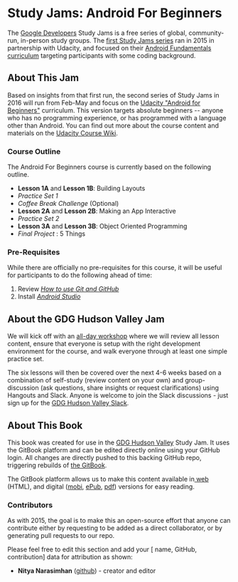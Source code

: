 # Study Jams: Android For Beginners

The [Google Developers](https://developers.google.com/groups/) Study Jams is a free series of global, community-run, in-person study groups. The [first Study Jams series](http://developerstudyjams.com/) ran in 2015 in partnership with Udacity, and focused on their [Android Fundamentals curriculum](https://www.udacity.com/course/viewer#!/c-ud853) targeting participants with some coding background.


## About This Jam
Based on insights from that first run, the second series of Study Jams in 2016 will run from Feb-May and focus on the [Udacity "Android for Beginners"](https://www.udacity.com/course/viewer#!/c-ud837) curriculum. This version targets absolute beginners -- anyone who has no programming experience, or has programmed with a language other than Android. You can find out more about the course content and materials on the [Udacity Course Wiki](https://www.udacity.com/wiki/ud837).


### Course Outline
The Android For Beginners course is currently based on the following outline.

* __Lesson 1A__ and __Lesson 1B__: Building Layouts
* *Practice Set 1*
* *Coffee Break Challenge* (Optional)
* __Lesson 2A__ and __Lesson 2B__: Making an App Interactive
* *Practice Set 2*
* __Lesson 3A__ and __Lesson 3B__: Object Oriented Programming
* *Final Project* : 5 Things



### Pre-Requisites
While there are officially no pre-requisites for this course, it will be useful for participants to do the following ahead of time:
1. Review *[How to use Git and GitHub](https://www.udacity.com/course/how-to-use-git-and-github--ud775)*
2. Install *[Android Studio](https://developer.android.com/sdk/index.html)*



## About the GDG Hudson Valley Jam
We will kick off with an [all-day workshop](http://www.meetup.com/gdg-hudson-valley/events/227448769/) where we will review all lesson content, ensure that everyone is setup with the right development environment for the course, and walk everyone through at least one simple practice set.

The six lessons will then be covered over the next 4-6 weeks based on a combination of self-study (review content on your own) and group-discussion (ask questions, share insights or request clarifications) using Hangouts and Slack. Anyone is welcome to join the Slack discussions - just sign up for the [GDG Hudson Valley Slack](gdghv.herokuapp.com).


## About This Book
This book was created for use in the [GDG Hudson Valley](http://www.meetup.com/gdg-hudson-valley/) Study Jam. 
It uses the GitBook platform and can be edited directly online using your GitHub login. All changes are directly pushed to this backing GitHub repo, triggering rebuilds of [the GitBook](https://www.gitbook.com/book/nitya/android-studyjam-2016/details). 

The GitBook platform allows us to make this content available in[ web](https://www.gitbook.com/read/book/nitya/android-studyjam-2016) (HTML), and digital ([mobi](https://www.gitbook.com/download/mobi/book/nitya/android-studyjam-2016), [ePub](https://www.gitbook.com/download/epub/book/nitya/android-studyjam-2016), [pdf](https://www.gitbook.com/download/pdf/book/nitya/android-studyjam-2016)) versions for easy reading.

### Contributors
As with 2015, the goal is to make this an open-source effort that anyone can contribute either by requesting to be added as a direct collaborator, or by generating pull requests to our repo. 

Please feel free to edit this section and add your [ name, GitHub, contribution] data for attribution as shown:
* **Nitya Narasimhan** ([github](https://github.com/nitya)) - creator and editor

